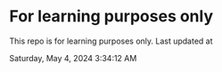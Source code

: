 # For learning purposes only
This repo is for learning purposes only.
Last updated at

Saturday, May 4, 2024 3:34:12 AM

